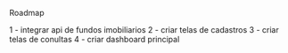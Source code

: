 Roadmap

1 - integrar api de fundos imobiliarios
2 - criar telas de cadastros
3 - criar telas de conultas
4 - criar dashboard principal